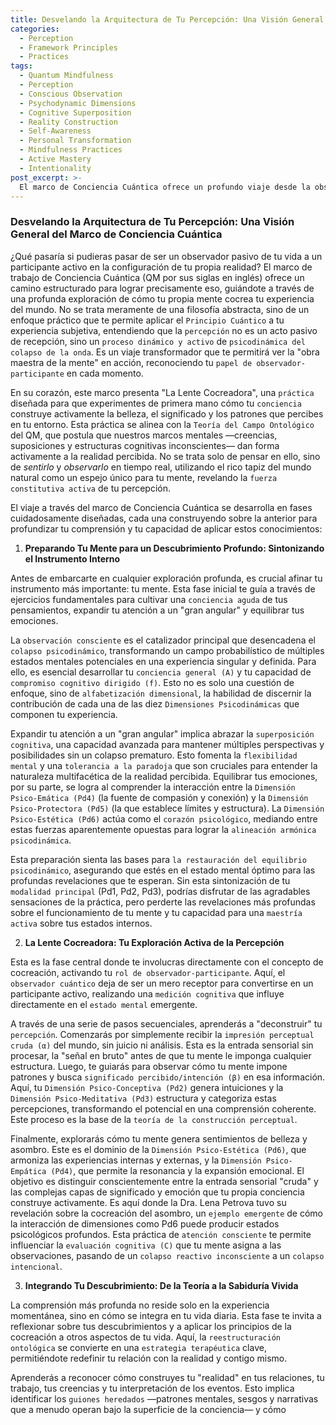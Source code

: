 ```yaml
---
title: Desvelando la Arquitectura de Tu Percepción: Una Visión General del Marco de Conciencia Cuántica
categories:
  - Perception
  - Framework Principles
  - Practices
tags:
  - Quantum Mindfulness
  - Perception
  - Conscious Observation
  - Psychodynamic Dimensions
  - Cognitive Superposition
  - Reality Construction
  - Self-Awareness
  - Personal Transformation
  - Mindfulness Practices
  - Active Mastery
  - Intentionality
post_excerpt: >-
  El marco de Conciencia Cuántica ofrece un profundo viaje desde la observación pasiva hasta la participación activa en la configuración de la realidad. A través de prácticas como "La Lente Cocreadora," descubrirás cómo tu mente construye activamente tu experiencia, cultivando una mayor autoconciencia y una vida más intencional. Este artículo desvela el plan arquitectónico de la percepción, guiándote hacia una maestría de tu mundo interior.
---
```


### Desvelando la Arquitectura de Tu Percepción: Una Visión General del Marco de Conciencia Cuántica

¿Qué pasaría si pudieras pasar de ser un observador pasivo de tu vida a un participante activo en la configuración de tu propia realidad? El marco de trabajo de Conciencia Cuántica (QM por sus siglas en inglés) ofrece un camino estructurado para lograr precisamente eso, guiándote a través de una profunda exploración de cómo tu propia mente cocrea tu experiencia del mundo. No se trata meramente de una filosofía abstracta, sino de un enfoque práctico que te permite aplicar el `Principio Cuántico` a tu experiencia subjetiva, entendiendo que la `percepción` no es un acto pasivo de recepción, sino un `proceso dinámico y activo` de `psicodinámica del colapso de la onda`. Es un viaje transformador que te permitirá ver la "obra maestra de la mente" en acción, reconociendo tu `papel de observador-participante` en cada momento.

En su corazón, este marco presenta "La Lente Cocreadora", una `práctica` diseñada para que experimentes de primera mano cómo tu `conciencia` construye activamente la belleza, el significado y los patrones que percibes en tu entorno. Esta práctica se alinea con la `Teoría del Campo Ontológico` del QM, que postula que nuestros marcos mentales —creencias, suposiciones y estructuras cognitivas inconscientes— dan forma activamente a la realidad percibida. No se trata solo de pensar en ello, sino de *sentirlo* y *observarlo* en tiempo real, utilizando el rico tapiz del mundo natural como un espejo único para tu mente, revelando la `fuerza constitutiva activa` de tu percepción.

El viaje a través del marco de Conciencia Cuántica se desarrolla en fases cuidadosamente diseñadas, cada una construyendo sobre la anterior para profundizar tu comprensión y tu capacidad de aplicar estos conocimientos:

1.  **Preparando Tu Mente para un Descubrimiento Profundo: Sintonizando el Instrumento Interno**

Antes de embarcarte en cualquier exploración profunda, es crucial afinar tu instrumento más importante: tu mente. Esta fase inicial te guía a través de ejercicios fundamentales para cultivar una `conciencia aguda` de tus pensamientos, expandir tu atención a un "gran angular" y equilibrar tus emociones.

La `observación consciente` es el catalizador principal que desencadena el `colapso psicodinámico`, transformando un campo probabilístico de múltiples estados mentales potenciales en una experiencia singular y definida. Para ello, es esencial desarrollar tu `conciencia general (A)` y tu capacidad de `compromiso cognitivo dirigido (f)`. Esto no es solo una cuestión de enfoque, sino de `alfabetización dimensional`, la habilidad de discernir la contribución de cada una de las diez `Dimensiones Psicodinámicas` que componen tu experiencia.

Expandir tu atención a un "gran angular" implica abrazar la `superposición cognitiva`, una capacidad avanzada para mantener múltiples perspectivas y posibilidades sin un colapso prematuro. Esto fomenta la `flexibilidad mental` y una `tolerancia a la paradoja` que son cruciales para entender la naturaleza multifacética de la realidad percibida. Equilibrar tus emociones, por su parte, se logra al comprender la interacción entre la `Dimensión Psico-Emática (Pd4)` (la fuente de compasión y conexión) y la `Dimensión Psico-Protectora (Pd5)` (la que establece límites y estructura). La `Dimensión Psico-Estética (Pd6)` actúa como el `corazón psicológico`, mediando entre estas fuerzas aparentemente opuestas para lograr la `alineación armónica psicodinámica`.

Esta preparación sienta las bases para `la restauración del equilibrio psicodinámico`, asegurando que estés en el estado mental óptimo para las profundas revelaciones que te esperan. Sin esta sintonización de tu `modalidad principal` (Pd1, Pd2, Pd3), podrías disfrutar de las agradables sensaciones de la práctica, pero perderte las revelaciones más profundas sobre el funcionamiento de tu mente y tu capacidad para una `maestría activa` sobre tus estados internos.

2.  **La Lente Cocreadora: Tu Exploración Activa de la Percepción**

Esta es la fase central donde te involucras directamente con el concepto de cocreación, activando tu `rol de observador-participante`. Aquí, el `observador cuántico` deja de ser un mero receptor para convertirse en un participante activo, realizando una `medición cognitiva` que influye directamente en el `estado mental` emergente.

A través de una serie de pasos secuenciales, aprenderás a "deconstruir" tu `percepción`. Comenzarás por simplemente recibir la `impresión perceptual cruda (α)` del mundo, sin juicio ni análisis. Esta es la entrada sensorial sin procesar, la "señal en bruto" antes de que tu mente le imponga cualquier estructura. Luego, te guiarás para observar cómo tu mente impone patrones y busca `significado percibido/intención (β)` en esa información. Aquí, tu `Dimensión Psico-Conceptiva (Pd2)` genera intuiciones y la `Dimensión Psico-Meditativa (Pd3)` estructura y categoriza estas percepciones, transformando el potencial en una comprensión coherente. Este proceso es la base de la `teoría de la construcción perceptual`.

Finalmente, explorarás cómo tu mente genera sentimientos de belleza y asombro. Este es el dominio de la `Dimensión Psico-Estética (Pd6)`, que armoniza las experiencias internas y externas, y la `Dimensión Psico-Empática (Pd4)`, que permite la resonancia y la expansión emocional. El objetivo es distinguir conscientemente entre la entrada sensorial "cruda" y las complejas capas de significado y emoción que tu propia conciencia construye activamente. Es aquí donde la Dra. Lena Petrova tuvo su revelación sobre la cocreación del asombro, un `ejemplo emergente` de cómo la interacción de dimensiones como Pd6 puede producir estados psicológicos profundos. Esta práctica de `atención consciente` te permite influenciar la `evaluación cognitiva (C)` que tu mente asigna a las observaciones, pasando de un `colapso reactivo inconsciente` a un `colapso intencional`.

3.  **Integrando Tu Descubrimiento: De la Teoría a la Sabiduría Vivida**

La comprensión más profunda no reside solo en la experiencia momentánea, sino en cómo se integra en tu vida diaria. Esta fase te invita a reflexionar sobre tus descubrimientos y a aplicar los principios de la cocreación a otros aspectos de tu vida. Aquí, la `reestructuración ontológica` se convierte en una `estrategia terapéutica` clave, permitiéndote redefinir tu relación con la realidad y contigo mismo.

Aprenderás a reconocer cómo construyes tu "realidad" en tus relaciones, tu trabajo, tus creencias y tu interpretación de los eventos. Esto implica identificar los `guiones heredados` —patrones mentales, sesgos y narrativas que a menudo operan bajo la superficie de la conciencia— y cómo